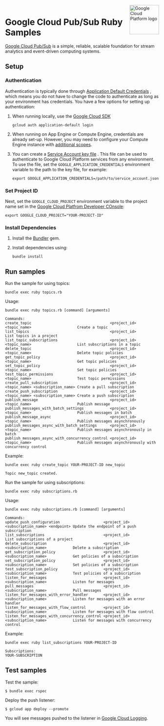 <img src="https://avatars2.githubusercontent.com/u/2810941?v=3&s=96" alt="Google Cloud Platform logo" title="Google Cloud Platform" align="right" height="96" width="96"/>

# Google Cloud Pub/Sub Ruby Samples

[Google Cloud Pub/Sub][language_docs] is a simple, reliable, scalable foundation for stream analytics 
and event-driven computing systems.

[language_docs]: https://cloud.google.com/pubsub/docs/

## Setup

### Authentication

Authentication is typically done through [Application Default Credentials](https://cloud.google.com/docs/authentication#getting_credentials_for_server-centric_flow)
, which means you do not have to change the code to authenticate as long as your
environment has credentials. You have a few options for setting up
authentication:

1. When running locally, use the [Google Cloud SDK](https://cloud.google.com/sdk/)

    `gcloud auth application-default login`

1. When running on App Engine or Compute Engine, credentials are already set-up.
However, you may need to configure your Compute Engine instance with
[additional scopes](https://cloud.google.com/compute/docs/authentication#using).

1. You can create a [Service Account key file](https://cloud.google.com/docs/authentication#service_accounts)
. This file can be used to authenticate to Google Cloud Platform services from
any environment. To use the file, set the `GOOGLE_APPLICATION_CREDENTIALS`
environment variable to the path to the key file, for example:

    `export GOOGLE_APPLICATION_CREDENTIALS=/path/to/service_account.json`

### Set Project ID

Next, set the `GOOGLE_CLOUD_PROJECT` environment variable to the project name
set in the [Google Cloud Platfrom Developer COnsole](https://console.cloud.google.com):

    export GOOGLE_CLOUD_PROJECT="YOUR-PROJECT-ID"

### Install Dependencies

1. Install the [Bundler](http://bundler.io) gem.

1. Install dependencies using:

    `bundle install`

## Run samples

Run the sample for using topics:

    bundle exec ruby topics.rb

Usage:

    bundle exec ruby topics.rb [command] [arguments]

    Commands:
    create_topic                                    <project_id> <topic_name>                     Create a topic
    list_topics                                     <project_id>                                  List topics in a project
    list_topic_subscriptions                        <project_id> <topic_name>                     List subscriptions in a topic
    delete_topic                                    <project_id> <topic_name>                     Delete topic policies
    get_topic_policy                                <project_id> <topic_name>                     Get topic policies
    set_topic_policy                                <project_id> <topic_name>                     Set topic policies
    test_topic_permissions                          <project_id> <topic_name>                     Test topic permissions
    create_pull_subscription                        <project_id> <topic_name> <subscription_name> Create a pull subscription
    create_push_subscription                        <project_id> <topic_name> <subscription_name> Create a push subscription
    publish_message                                 <project_id> <topic_name>                     Publish message 
    publish_messages_with_batch_settings            <project_id> <topic_name>                     Publish messages in batch
    publish_message_async                           <project_id> <topic_name>                     Publish messages asynchronously
    publish_messages_async_with_batch_settings      <project_id> <topic_name>                     Publish messages asynchronously in batch
    publish_messages_async_with_concurrency_control <project_id> <topic_name>                     Publish messages asynchronously with concurrency control

Example:

    bundle exec ruby create_topic YOUR-PROJECT-ID new_topic

    Topic new_topic created.

Run the sample for using subscriptions:

    bundle exec ruby subscriptions.rb

Usage:

    bundle exec ruby subscriptions.rb [command] [arguments]

    Commands:
    update_push_configuration                    <project_id> <subscription_name> <endpoint> Update the endpoint of a push subscription
    list_subscriptions                           <project_id>                                List subscriptions of a project
    delete_subscription                          <project_id> <subscription_name>            Delete a subscription
    get_subscription_policy                      <project_id> <subscription_name>            Get policies of a subscription
    set_subscription_policy                      <project_id> <subscription_name>            Set policies of a subscription
    test_subscription_policy                     <project_id> <subscription_name>            Test policies of a subscription
    listen_for_messages                          <project_id> <subscription_name>            Listen for messages
    pull_messages                                <project_id> <subscription_name>            Pull messages
    listen_for_messages_with_error_handler       <project_id> <subscription_name>            Listen for messages with an error handler
    listen_for_messages_with_flow_control        <project_id> <subscription_name>            Listen for messages with flow control
    listen_for_messages_with_concurrency_control <project_id> <subscription_name>            Listen for messages with concurrency control

Example:

    bundle exec ruby list_subscriptions YOUR-PROJECT-ID

    Subscriptions:
    YOUR-SUBSCRIPTION


## Test samples

Test the sample:

    $ bundle exec rspec

Deploy the push listener:

    $ gcloud app deploy --promote

You will see messages pushed to the listener in
[Google Cloud Logging](https://cloud.google.com/logging/docs/).
